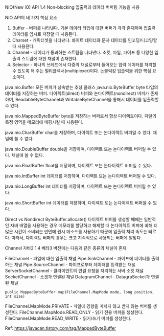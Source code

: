 NIO(New IO) API 1.4 
Non-blocking 입출력과 데이터 버퍼링 기능을 사용

NIO API의 네 가지 핵심 요소
1. Buffer - 버퍼를 나타낸다. 기본 데이터 타입에 대한 버퍼가 각각 존재하며 입출력 데이터를 임시로 저장할 때 사용된다.
2. Charset - 캐릭터셋을 나타낸다. 바이트 데이터와 문자 데이터를 인코딩/디코딩할때 사용된다.
3. Channel - 데이터가 통과하는 스트림을 나타낸다. 소켓, 파일, 파이프 등 다양한 입출력 스트림에 대한 채널이 존재한다.
4. Selector - 하나의 쓰레드에서 다중의 채널로부터 들어오는 입력 데이터를 처리할 수 있도록 해 주는 멀티플렉서(multiplexer)이다. 
  논블럭킹 입출력을 위한 핵심 요소이다.
  
java.nio.Buffer	모든 버퍼가 상속받는 추상 클래스
java.nio.ByteBuffer	byte 타입의 데이터를 저장하는 버퍼. 
다이렉트(direct) 버퍼와 논다이렉트(nondirect) 버퍼가 존재하며, ReadableByteChannel과 WritableByteChannel을 통해서 데이터를 입출력할 수 있다.

java.nio.MappedByteBuffer	byte를 저장하는 버퍼로서 항상 다이렉트이다. 파일의 특정 영역을 메모리에 매핑시킬 때 사용된다.

java.nio.CharBuffer	char를 저장하며, 다이렉트 또는 논다이렉트 버퍼일 수 있다. 채널에 쓸 수 없다.

java.nio.DoubleBuffer	double을 저장하며, 다이렉트 또는 논다이렉트 버퍼일 수 있다. 채널에 쓸 수 없다.

java.nio.FloatBuffer	float을 저장하며, 다이렉트 또는 논다이렉트 버퍼일 수 있다.

java.nio.IntBuffer	int 데이터를 저장하며, 다이렉트 또는 논다이렉트 버퍼일 수 있다.

java.nio.LongBuffer	int 데이터를 저장하며, 다이렉트 또는 논다이렉트 버퍼일 수 있다.

java.nio.ShortBuffer	int 데이터를 저장하며, 다이렉트 또는 논다이렉트 버퍼일 수 있다.

Direct vs Nondirect
ByteBuffer.allocate()
다이렉트 버퍼를 생성할 때에는 일반적인 자바 배열을 사용하는 경우 메모리를 할당하고 해제할 때 논다이렉트 버퍼에 비해 더 많은 시간이 소비되는 반면에 
원시 메소드를 사용하기 때문에 입출력 처리 속도는 빠르다. 
따라서, 다이렉트 버퍼의 경우는 크고 지속적으로 사용되는 버퍼에 알맞다.

Channel
자바2 1.4 베타3 버전에는 다음과 같은 종류의 채널이 존재

FileChannel - 파일에 대한 입출력 채널
Pipe.SinkChannel - 파이프에 데이터를 출력하는 채널
Pipe.SourceChannel - 파이프로부터 데이터를 입력받는 채널
ServerSocketChannel - 클라이언트의 연결 요청을 처리하는 서버 소켓 채널
SocketChannel - 소켓과 연결된 채널
DatagramChannel - DatagraSocket과 연결된 채널

    public MappedByteBuffer map(FileChannel.MapMode mode, long position, int size)
    
FileChannel.MapMode.PRIVATE - 파일에 영향을 미치지 않고 받지 않는 버퍼를 생성한다.
FileChannel.MapMode.READ_ONLY - 읽기 전용 버퍼를 생성한다.
FileChannel.MapMode.READ_WRITE - 읽기/쓰기 버퍼를 생성한다.

Ref: https://javacan.tistory.com/tag/MappedByteBuffer
